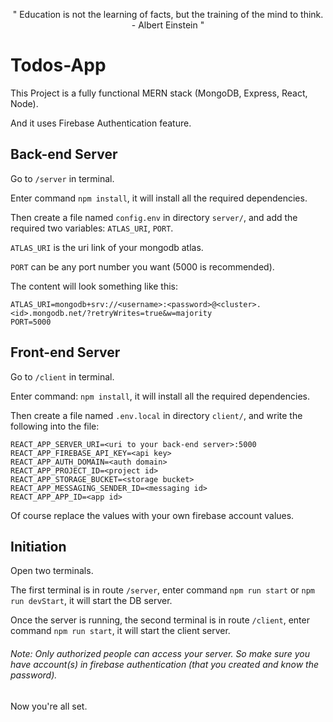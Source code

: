 <p align="center">
  " Education is not the learning of facts, but the training of the mind to think. - Albert Einstein "
</p>

# Todos-App

This Project is a fully functional MERN stack (MongoDB, Express, React, Node). 

And it uses Firebase Authentication feature.  

## Back-end Server  

Go to `/server` in terminal.  

Enter command `npm install`, it will install all the required dependencies.  

Then create a file named `config.env` in directory `server/`, and add the required two variables: `ATLAS_URI`, `PORT`.  

`ATLAS_URI` is the uri link of your mongodb atlas.  

`PORT` can be any port number you want (5000 is recommended).  

The content will look something like this:  
```
ATLAS_URI=mongodb+srv://<username>:<password>@<cluster>.<id>.mongodb.net/?retryWrites=true&w=majority  
PORT=5000  
```

## Front-end Server  

Go to `/client` in terminal.  

Enter command: `npm install`, it will install all the required dependencies.  

Then create a file named `.env.local` in directory `client/`, and write the following into the file:  
```
REACT_APP_SERVER_URI=<uri to your back-end server>:5000
REACT_APP_FIREBASE_API_KEY=<api key>
REACT_APP_AUTH_DOMAIN=<auth domain>
REACT_APP_PROJECT_ID=<project id>
REACT_APP_STORAGE_BUCKET=<storage bucket>
REACT_APP_MESSAGING_SENDER_ID=<messaging id>
REACT_APP_APP_ID=<app id>
```  
Of course replace the values with your own firebase account values.

## Initiation  

Open two terminals.  

The first terminal is in route `/server`, enter command `npm run start` or `npm run devStart`, it will start the DB server.  

Once the server is running, the second terminal is in route `/client`, enter command `npm run start`, it will start the client server.  

###### Note: Only authorized people can access your server. So make sure you have account(s) in firebase authentication (that you created and know the password).

Now you're all set.
